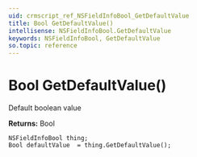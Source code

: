```yaml
---
uid: crmscript_ref_NSFieldInfoBool_GetDefaultValue
title: Bool GetDefaultValue()
intellisense: NSFieldInfoBool.GetDefaultValue
keywords: NSFieldInfoBool, GetDefaultValue
so.topic: reference
---
```


# Bool GetDefaultValue()

Default boolean value

**Returns:** Bool

```crmscript
NSFieldInfoBool thing;
Bool defaultValue  = thing.GetDefaultValue();
```

